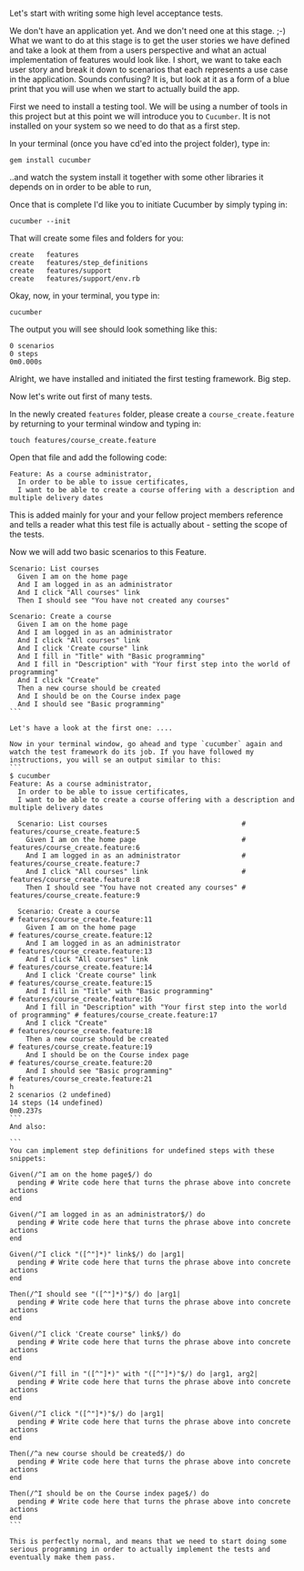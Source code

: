 Let's start with writing some high level acceptance tests.

We don't have an application yet. And we don't need one at this stage. ;-)
What we want to do at this stage is to get the user stories we have defined and take a look at them from a users perspective
and what an actual implementation of features would look like. I short, we want to take each user story and break it down to
scenarios that each represents a use case in the application. Sounds confusing? It is, but look at it as a form of a blue print
that you will use when we start to actually build the app.

First we need to install a testing tool. We will be using a number of tools in this project but at this point we will introduce you to `Cucumber`.
It is not installed on your system so we need to do that as a first step.

In your terminal (once you have cd'ed into the project folder), type in:

```
gem install cucumber
```

..and watch the system install it together with some other libraries it depends on in order to be able to run,

Once that is complete I'd like you to initiate Cucumber by simply typing in:
 ```
 cucumber --init
 ```
 That will create some files and folders for you:

```
create   features
create   features/step_definitions
create   features/support
create   features/support/env.rb
```

Okay, now, in your terminal, you type in:
```
cucumber
```
The output you will see should look something like this:

```
0 scenarios
0 steps
0m0.000s
```

Alright, we have installed and initiated the first testing framework. Big step.

Now let's write out first of many tests.

In the newly created `features` folder, please create a `course_create.feature` by returning to your terminal window and  typing in:
```
touch features/course_create.feature
```

Open that file and add the following code:

```
Feature: As a course administrator,
  In order to be able to issue certificates,
  I want to be able to create a course offering with a description and multiple delivery dates
```

This is added mainly for your and your fellow project members reference and tells a reader what this test file is actually about - setting the scope of the tests.

Now we will add two basic scenarios to this Feature.

````
Scenario: List courses
  Given I am on the home page
  And I am logged in as an administrator
  And I click "All courses" link
  Then I should see "You have not created any courses"

Scenario: Create a course
  Given I am on the home page
  And I am logged in as an administrator
  And I click "All courses" link
  And I click 'Create course" link
  And I fill in "Title" with "Basic programming"
  And I fill in "Description" with "Your first step into the world of programming"
  And I click "Create"
  Then a new course should be created
  And I should be on the Course index page
  And I should see "Basic programming"
```

Let's have a look at the first one: ....

Now in your terminal window, go ahead and type `cucumber` again and watch the test framework do its job. If you have followed my instructions, you will se an output similar to this:
```
$ cucumber
Feature: As a course administrator,
  In order to be able to issue certificates,
  I want to be able to create a course offering with a description and multiple delivery dates

  Scenario: List courses                                 # features/course_create.feature:5
    Given I am on the home page                          # features/course_create.feature:6
    And I am logged in as an administrator               # features/course_create.feature:7
    And I click "All courses" link                       # features/course_create.feature:8
    Then I should see "You have not created any courses" # features/course_create.feature:9

  Scenario: Create a course                                                          # features/course_create.feature:11
    Given I am on the home page                                                      # features/course_create.feature:12
    And I am logged in as an administrator                                           # features/course_create.feature:13
    And I click "All courses" link                                                   # features/course_create.feature:14
    And I click 'Create course" link                                                 # features/course_create.feature:15
    And I fill in "Title" with "Basic programming"                                   # features/course_create.feature:16
    And I fill in "Description" with "Your first step into the world of programming" # features/course_create.feature:17
    And I click "Create"                                                             # features/course_create.feature:18
    Then a new course should be created                                              # features/course_create.feature:19
    And I should be on the Course index page                                         # features/course_create.feature:20
    And I should see "Basic programming"                                             # features/course_create.feature:21
h
2 scenarios (2 undefined)
14 steps (14 undefined)
0m0.237s
```
And also:

```
You can implement step definitions for undefined steps with these snippets:

Given(/^I am on the home page$/) do
  pending # Write code here that turns the phrase above into concrete actions
end

Given(/^I am logged in as an administrator$/) do
  pending # Write code here that turns the phrase above into concrete actions
end

Given(/^I click "([^"]*)" link$/) do |arg1|
  pending # Write code here that turns the phrase above into concrete actions
end

Then(/^I should see "([^"]*)"$/) do |arg1|
  pending # Write code here that turns the phrase above into concrete actions
end

Given(/^I click 'Create course" link$/) do
  pending # Write code here that turns the phrase above into concrete actions
end

Given(/^I fill in "([^"]*)" with "([^"]*)"$/) do |arg1, arg2|
  pending # Write code here that turns the phrase above into concrete actions
end

Given(/^I click "([^"]*)"$/) do |arg1|
  pending # Write code here that turns the phrase above into concrete actions
end

Then(/^a new course should be created$/) do
  pending # Write code here that turns the phrase above into concrete actions
end

Then(/^I should be on the Course index page$/) do
  pending # Write code here that turns the phrase above into concrete actions
end
```

This is perfectly normal, and means that we need to start doing some serious programming in order to actually implement the tests and eventually make them pass.
